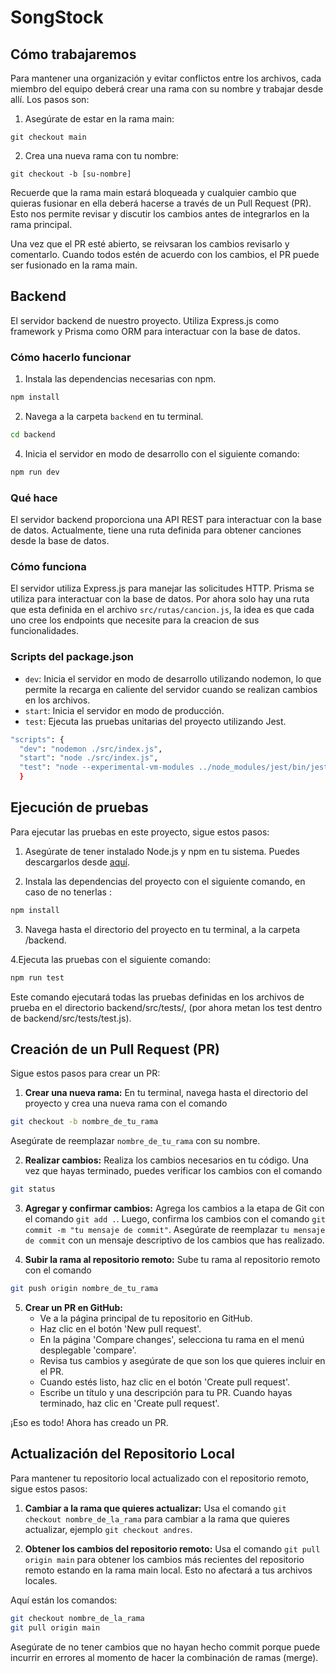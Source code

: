 # SongStock

## Cómo trabajaremos

Para mantener una organización y evitar conflictos entre los archivos, cada miembro del equipo deberá crear una rama con su nombre y trabajar desde allí. Los pasos son:

1. Asegúrate de estar en la rama main:

```
git checkout main
```

2. Crea una nueva rama con tu nombre:

```
git checkout -b [su-nombre]
```

Recuerde que la rama main estará bloqueada y cualquier cambio que quieras fusionar en ella deberá hacerse a través de un Pull Request (PR). Esto nos permite revisar y discutir los cambios antes de integrarlos en la rama principal.

Una vez que el PR esté abierto, se reivsaran los cambios revisarlo y comentarlo. Cuando todos estén de acuerdo con los cambios, el PR puede ser fusionado en la rama main.

## Backend

El servidor backend de nuestro proyecto. Utiliza Express.js como framework y Prisma como ORM para interactuar con la base de datos.

### Cómo hacerlo funcionar

1. Instala las dependencias necesarias con npm.

```sh
npm install
```

2. Navega a la carpeta `backend` en tu terminal.

```sh
cd backend
```

<!-- 3.() Copia el archivo `.env.example` a un nuevo archivo llamado `.env` y rellena las variables de entorno necesarias.

`cp .env.example .env` -->

4. Inicia el servidor en modo de desarrollo con el siguiente comando:

```sh
npm run dev
```

### Qué hace

El servidor backend proporciona una API REST para interactuar con la base de datos. Actualmente, tiene una ruta definida para obtener canciones desde la base de datos.

### Cómo funciona

El servidor utiliza Express.js para manejar las solicitudes HTTP. Prisma se utiliza para interactuar con la base de datos. Por ahora solo hay una ruta que esta definida en el archivo `src/rutas/cancion.js`, la idea es que cada uno cree los endpoints que necesite para la creacion de sus funcionalidades.

### Scripts del package.json

- `dev`: Inicia el servidor en modo de desarrollo utilizando nodemon, lo que permite la recarga en caliente del servidor cuando se realizan cambios en los archivos.
- `start`: Inicia el servidor en modo de producción.
- `test`: Ejecuta las pruebas unitarias del proyecto utilizando Jest.

```sh
"scripts": {
  "dev": "nodemon ./src/index.js",
  "start": "node ./src/index.js",
  "test": "node --experimental-vm-modules ../node_modules/jest/bin/jest.js"
  }
```

## Ejecución de pruebas

Para ejecutar las pruebas en este proyecto, sigue estos pasos:

1. Asegúrate de tener instalado Node.js y npm en tu sistema. Puedes descargarlos desde [aquí](https://nodejs.org/).

2. Instala las dependencias del proyecto con el siguiente comando, en caso de no tenerlas :
```sh
npm install
```

3. Navega hasta el directorio del proyecto en tu terminal, a la carpeta /backend.


4.Ejecuta las pruebas con el siguiente comando:

```sh
npm run test
```

Este comando ejecutará todas las pruebas definidas en los archivos de prueba en el directorio backend/src/tests/, (por ahora metan los test dentro de backend/src/tests/test.js).

## Creación de un Pull Request (PR)

Sigue estos pasos para crear un PR:

1. **Crear una nueva rama:** En tu terminal, navega hasta el directorio del proyecto y crea una nueva rama con el comando 

```sh
git checkout -b nombre_de_tu_rama
```

 Asegúrate de reemplazar `nombre_de_tu_rama` con su nombre.

2. **Realizar cambios:** Realiza los cambios necesarios en tu código. Una vez que hayas terminado, puedes verificar los cambios con el comando 

```sh
git status
```


3. **Agregar y confirmar cambios:** Agrega los cambios a la etapa de Git con el comando `git add .`. Luego, confirma los cambios con el comando `git commit -m "tu mensaje de commit"`. Asegúrate de reemplazar `tu mensaje de commit` con un mensaje descriptivo de los cambios que has realizado.

4. **Subir la rama al repositorio remoto:** Sube tu rama al repositorio remoto con el comando 

```sh
git push origin nombre_de_tu_rama
```

5. **Crear un PR en GitHub:**
    - Ve a la página principal de tu repositorio en GitHub.
    - Haz clic en el botón 'New pull request'.
    - En la página 'Compare changes', selecciona tu rama en el menú desplegable 'compare'.
    - Revisa tus cambios y asegúrate de que son los que quieres incluir en el PR.
    - Cuando estés listo, haz clic en el botón 'Create pull request'.
    - Escribe un título y una descripción para tu PR. Cuando hayas terminado, haz clic en 'Create pull request'.

¡Eso es todo! Ahora has creado un PR.

## Actualización del Repositorio Local

Para mantener tu repositorio local actualizado con el repositorio remoto, sigue estos pasos:

1. **Cambiar a la rama que quieres actualizar:** Usa el comando `git checkout nombre_de_la_rama` para cambiar a la rama que quieres actualizar, ejemplo `git checkout andres`.

2. **Obtener los cambios del repositorio remoto:** Usa el comando `git pull origin main` para obtener los cambios más recientes del repositorio remoto estando en la rama main local. Esto no afectará a tus archivos locales.


Aquí están los comandos:

```sh
git checkout nombre_de_la_rama
git pull origin main
```

Asegúrate de no tener cambios que no hayan hecho commit porque puede incurrir en errores al momento de hacer la combinación de ramas (merge).